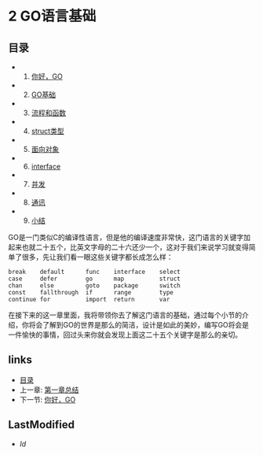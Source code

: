 # 2 GO语言基础

## 目录
   * 1. [你好，GO](2.1.md)
   * 2. [GO基础](2.2.md)
   * 3. [流程和函数](2.3.md)
   * 4. [struct类型](2.4.md)
   * 5. [面向对象](2.5.md)
   * 6. [interface](2.6.md)
   * 7. [并发](2.7.md)
   * 8. [通讯](2.8.md)
   * 9. [小结](2.9.md)
   
GO是一门类似C的编译性语言，但是他的编译速度非常快，这门语言的关键字加起来也就二十五个，比英文字母的二十六还少一个，这对于我们来说学习就变得简单了很多，先让我们看一眼这些关键字都长成怎么样：

	break    default      func    interface    select
	case     defer        go      map          struct
	chan     else         goto    package      switch
	const    fallthrough  if      range        type
	continue for          import  return       var

在接下来的这一章里面，我将带领你去了解这门语言的基础，通过每个小节的介绍，你将会了解到GO的世界是那么的简洁，设计是如此的美妙，编写GO将会是一件愉快的事情，回过头来你就会发现上面这二十五个关键字是那么的亲切。


## links
   * [目录](<preface.md>)
   * 上一章: [第一章总结](<1.5.md>)
   * 下一节: [你好，GO](<2.1.md>)

## LastModified 
   * $Id$